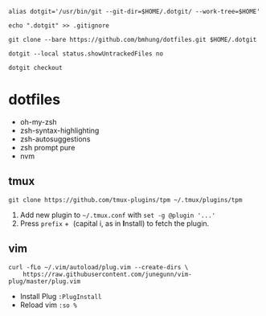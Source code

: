 `alias dotgit='/usr/bin/git --git-dir=$HOME/.dotgit/ --work-tree=$HOME'`

`echo ".dotgit" >> .gitignore`

`git clone --bare https://github.com/bmhung/dotfiles.git $HOME/.dotgit`

`dotgit --local status.showUntrackedFiles no`

`dotgit checkout`

# dotfiles

- oh-my-zsh
- zsh-syntax-highlighting
- zsh-autosuggestions
- zsh prompt pure
- nvm
  

## tmux

`git clone https://github.com/tmux-plugins/tpm ~/.tmux/plugins/tpm`

1. Add new plugin to `~/.tmux.conf` with `set -g @plugin '...'`
2. Press `prefix` +  (capital i, as in **I**nstall) to fetch the plugin.

## vim

```
curl -fLo ~/.vim/autoload/plug.vim --create-dirs \
    https://raw.githubusercontent.com/junegunn/vim-plug/master/plug.vim
```

- Install Plug `:PlugInstall`
- Reload vim `:so %`
